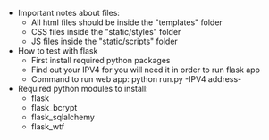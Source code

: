 - Important notes about files:
    - All html files should be inside the "templates" folder
    - CSS files inside the "static/styles" folder
    - JS files inside the "static/scripts" folder 
- How to test with flask
    - First install required python packages
    - Find out your IPV4 for you will need it in order to run flask app
    - Command to run web app: python run.py -IPV4 address-
- Required python modules to install:
    - flask 
    - flask_bcrypt
    - flask_sqlalchemy
    - flask_wtf
